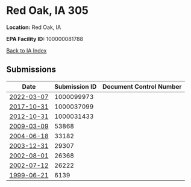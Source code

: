# Red Oak, IA 305

**Location:** Red Oak, IA

**EPA Facility ID:** 100000081788

[Back to IA Index](../../index.md)

## Submissions

| Date | Submission ID | Document Control Number |
|------|--------------|-------------------------|
| [2022-03-07](submissions/1000099973.md) | 1000099973 |  |
| [2017-10-31](submissions/1000037099.md) | 1000037099 |  |
| [2012-10-31](submissions/1000031433.md) | 1000031433 |  |
| [2009-03-09](submissions/53868.md) | 53868 |  |
| [2004-06-18](submissions/33182.md) | 33182 |  |
| [2003-12-31](submissions/29307.md) | 29307 |  |
| [2002-08-01](submissions/26368.md) | 26368 |  |
| [2002-07-12](submissions/26222.md) | 26222 |  |
| [1999-06-21](submissions/6139.md) | 6139 |  |
